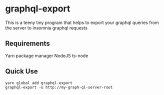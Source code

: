 # graphql-export

This is a teeny tiny program that helps to export your graphql queries from the server to insomnia graphql requests

## Requirements
Yarn package manager
NodeJS
ts-node 

## Quick Use

```
yarn global add graphql-export
graphql-export -u http://my-graph-ql-server-root
```
